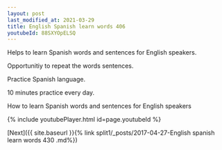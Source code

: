 ```yaml
---
layout: post
last_modified_at: 2021-03-29
title: English Spanish learn words 406 
youtubeId: 88SXYOpELSQ
---
```

 
 
Helps to learn Spanish words and sentences for English speakers.

Opportunitiy to repeat the words sentences. 

Practice Spanish language. 
 
10 minutes practice every day. 
 
How to learn Spanish words and sentences for English speakers 
 
{% include youtubePlayer.html id=page.youtubeId %}
 
 
[Next]({{ site.baseurl }}{% link  split1/_posts/2017-04-27-English spanish learn words 430 .md%})
 
